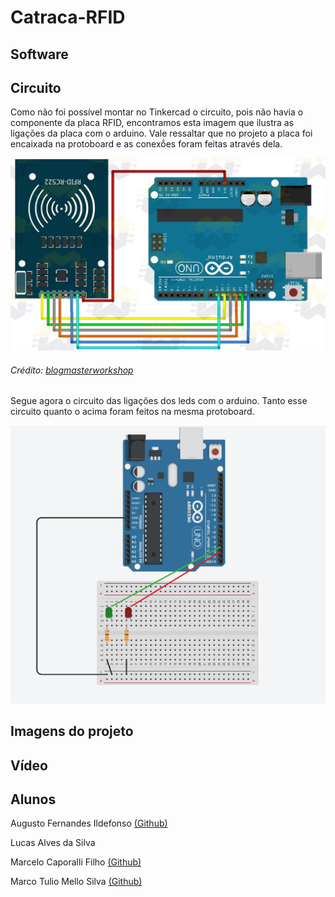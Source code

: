 # Catraca-RFID

## Software

## Circuito
Como não foi possível montar no Tinkercad o circuito, pois não havia o componente da placa RFID, encontramos esta imagem que ilustra as ligações da placa com o arduino. Vale ressaltar que no projeto a placa foi encaixada na protoboard e as conexṍes foram feitas através dela.

  
![Circuito do Arduino com a placa RFID](https://github.com/Augusto-Ildefonso/Catraca-RFID/blob/72c2508d2b34d03063236a011ec34842c37524b2/circuito_rfid.jpg)
###### Crédito: [blogmasterworkshop](https://blogmasterwalkershop.com.br/wp-content/uploads/2018/06/img01_como_usar_com_arduino_-_kit_rfid_mfrc522_uno_mega_2560_nano_controle_acesso_automacao_residencial.jpg)

Segue agora o circuito das ligações dos leds com o arduino. Tanto esse circuito quanto o acima foram feitos na mesma protoboard.

![Circuito do Arduino com os leds](https://github.com/Augusto-Ildefonso/Catraca-RFID/blob/c24472b30529c9aab2e894c9be5a93c008bae57f/circuito_led.png)

## Imagens do projeto

## Vídeo

## Alunos
Augusto Fernandes Ildefonso [(Github)](https://github.com/Augusto-Ildefonso)  

Lucas Alves da Silva  

Marcelo Caporalli Filho [(Github)](https://github.com/MarceloCFilho)  

Marco Tulio Mello Silva [(Github)](https://github.com/Marco-Normal)
